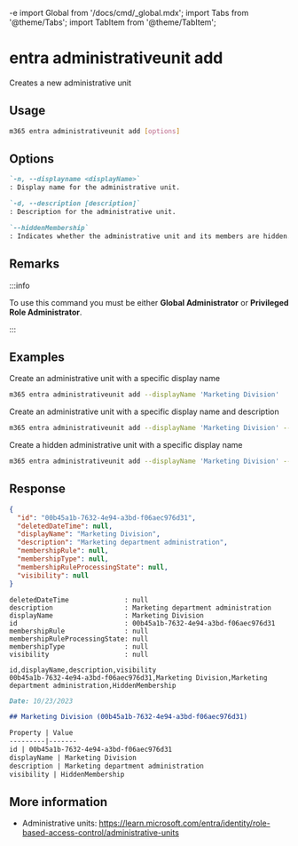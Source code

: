-e <!-- DISCLAIMER: All secrets, passwords, and sensitive values in this document are examples only and not real credentials. -->
import Global from '/docs/cmd/_global.mdx';
import Tabs from '@theme/Tabs';
import TabItem from '@theme/TabItem';

# entra administrativeunit add

Creates a new administrative unit

## Usage

```sh
m365 entra administrativeunit add [options]
```

## Options

```md definition-list
`-n, --displayname <displayName>`
: Display name for the administrative unit.

`-d, --description [description]`
: Description for the administrative unit.

`--hiddenMembership`
: Indicates whether the administrative unit and its members are hidden.
```

<Global />

## Remarks

:::info

To use this command you must be either **Global Administrator** or **Privileged Role Administrator**.

:::

## Examples

Create an administrative unit with a specific display name

```sh
m365 entra administrativeunit add --displayName 'Marketing Division'
```

Create an administrative unit with a specific display name and description

```sh
m365 entra administrativeunit add --displayName 'Marketing Division' --description 'Marketing department administration'
```

Create a hidden administrative unit with a specific display name

```sh
m365 entra administrativeunit add --displayName 'Marketing Division' --hiddenMembership
```

## Response

<Tabs>
  <TabItem value="JSON">

  ```json
  {
    "id": "00b45a1b-7632-4e94-a3bd-f06aec976d31",
    "deletedDateTime": null,
    "displayName": "Marketing Division",
    "description": "Marketing department administration",
    "membershipRule": null,
    "membershipType": null,
    "membershipRuleProcessingState": null,
    "visibility": null
  }
  ```

  </TabItem>
  <TabItem value="Text">

  ```text
  deletedDateTime              : null
  description                  : Marketing department administration
  displayName                  : Marketing Division
  id                           : 00b45a1b-7632-4e94-a3bd-f06aec976d31
  membershipRule               : null
  membershipRuleProcessingState: null
  membershipType               : null
  visibility                   : null
  ```

  </TabItem>
  <TabItem value="CSV">

  ```csv
  id,displayName,description,visibility
  00b45a1b-7632-4e94-a3bd-f06aec976d31,Marketing Division,Marketing department administration,HiddenMembership
  ```

  </TabItem>
  <TabItem value="Markdown">

  ```md
  Date: 10/23/2023

  ## Marketing Division (00b45a1b-7632-4e94-a3bd-f06aec976d31)

  Property | Value
  ---------|-------
  id | 00b45a1b-7632-4e94-a3bd-f06aec976d31
  displayName | Marketing Division
  description | Marketing department administration
  visibility | HiddenMembership
  ```

  </TabItem>
</Tabs>

## More information

- Administrative units: https://learn.microsoft.com/entra/identity/role-based-access-control/administrative-units
